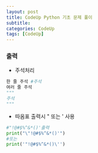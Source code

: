 ```yaml
---
layout: post
title: CodeUp Python 기초 문제 풀이
subtitle: 
categories: CodeUp
tags: [CodeUp]
---
```

### 출력
* 주석처리


```PYTHON
한 줄 주석 #주석
여러 줄 주석 
"""
주석
"""
```
* 따옴표 출력시 \" 또는 \' 사용


```PYTHON
#"!@#$%^&*()'출력
print("\"!@#$%^&*()'")
#또는
print('"!@#$%^&*()\'')
```





